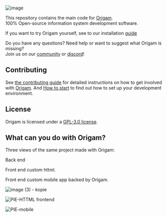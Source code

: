 ![image](https://www.origam.com/assets/img/ORIGAM-logo.svg)

This repository contains the main code for [Origam](https://www.origam.com/).   
100% Open-source information system development software. 

If you want to try Origam yourself, see to our installation [guide](https://community.origam.com/t/origam-installation/3061)   

Do you have any questions? Need help or want to suggest what Origam is missing?   
Join us on our [community](https://community.origam.com/) or [discord](https://discord.gg/AxX8r6SkDn)!

## Contributing ##
See [the contributing guide](CONTRIBUTING.md) for detailed instructions on how to get involved with [Origam](https://www.origam.com). And [How to start](HOWTOSTART.md) to find out how to set up your development environment.
## License ##
Origam is licensed under a [GPL-3.0 license](LICENSE).
## What can you do with Origam? ##
Three views of the same project made with Origam:

Back end

Front end custom httml.

Front end custom mobile app backed by Origam.

![image (3) - kopie](https://github.com/origam/origam/assets/147499074/40ba5bdc-2624-4416-b25d-5d3283ac9858)


![PIE-HTTML frontend](https://github.com/origam/origam/assets/147499074/4ee3ba61-8a5f-466b-8e25-7c6429b98ba8)

![PIE-mobile](https://github.com/origam/origam/assets/147499074/cc1e7e12-e138-4225-b6a0-9825031d4532)
